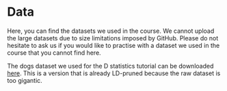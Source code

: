 # Data

Here, you can find the datasets we used in the course. We cannot upload the large datasets due to size limitations imposed by GitHub. Please do not hesitate to ask us if you would like to practise with a dataset we used in the course that you cannot find here.

The dogs dataset we used for the D statistics tutorial can be downloaded [here](https://www.dropbox.com/s/l4qw9ei5wvh3pct/dogs.LDpruned.vcf.gz?dl=0). This is a version that is already LD-pruned because the raw dataset is too gigantic.

